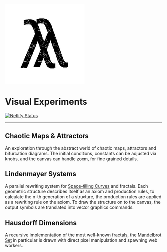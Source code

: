 ![lambda](/src/images/expr.png?raw=true 'expersonal')

# Visual Experiments

[![Netlify Status](https://api.netlify.com/api/v1/badges/a6f7430e-1c83-4650-9809-66c53bfb2b01/deploy-status)](https://app.netlify.com/sites/pensive-perlman-4b9984/deploys)

---

## Chaotic Maps & Attractors

An exploration through the abstract world of chaotic maps, attractors and bifurcation diagrams. The initial conditions, constants can be adjusted via knobs, and the canvas can handle zoom, for fine grained details.

## Lindenmayer Systems

A parallel rewriting system for [Space-filling Curves](https://en.wikipedia.org/wiki/Space-filling_curve) and fractals.
Each geometric structure describes itself as an axiom and production rules,
to calculate the n-th generation of a structure, the production rules are applied
as a rewriting rule on the axiom.
To draw the structure on to the canvas, the output symbols are translated into vector graphics commands.

## Hausdorff Dimensions

A recursive implementation of the most well-known fractals, the [Mandelbrot Set](https://en.wikipedia.org/wiki/Mandelbrot_set) in particular is drawn
with direct pixel manipulation and spawning web workers.
